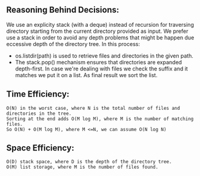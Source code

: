 ## Reasoning Behind Decisions:
  We use an explicity stack (with a deque) instead of recursion for traversing directory starting
  from the current directory provided as input. We prefer use a stack in order to avoid any 
  depth problems that might be happen due eccessive depth of the directory tree. In this process:
   - os.listdir(path) is used to retrieve files and directories in the given path.
   - The stack.pop() mechanism ensures that directories are expanded depth-first.
   In case we're dealing with files we check the suffix and it matches we put it on a list.
   As final result we sort the list.
## Time Efficiency:
    O(N) in the worst case, where N is the total number of files and directories in the tree.
    Sorting at the end adds O(M log M), where M is the number of matching files.
    So O(N) + O(M log M), where M <=N, we can assume O(N log N)
## Space Efficiency:
    O(D) stack space, where D is the depth of the directory tree.
    O(M) list storage, where M is the number of files found.